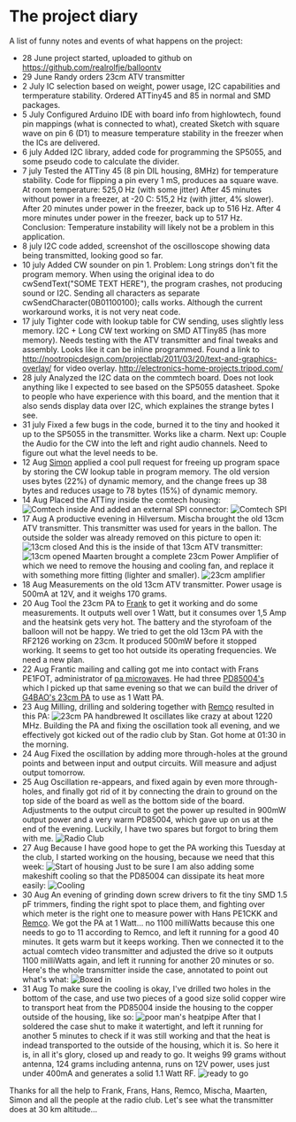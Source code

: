 The project diary
=================

A list of funny notes and events of what happens on the project:

- 28 June project started, uploaded to github on https://github.com/realrolfje/balloontv
- 29 June Randy orders 23cm ATV transmitter
- 2 July IC selection based on weight, power usage, I2C capabilities and termperature
  stability. Ordered ATTiny45 and 85 in normal and SMD packages.
- 5 July Configured Arduino IDE with board info from highlowtech, found pin mappings
  (what is connected to what), created Sketch with square wave on pin 6 (D1) to measure
  temperature stability in the freezer when the ICs are delivered.
- 6 july Added I2C library, added code for programming the SP5055, and some pseudo
  code to calculate the divider.
- 7 july Tested the ATTiny 45 (8 pin DIL housing, 8MHz) for temperature stability. Code
  for flipping a pin every 1 mS, produces aa square wave.
  At room temperature: 525,0 Hz (with some jitter)
  After 45 minutes without power in a freezer, at -20 C: 515,2 Hz (with jitter, 4% slower).
  After 20 minutes under power in the freezer, back up to 516 Hz.
  After 4 more minutes under power in the freezer, back up to 517 Hz.
  Conclusion: Temperature instability will likely not be a problem in this application.
- 8 july I2C code added, screenshot of the oscilloscope showing data being transmitted,
  looking good so far.
- 10 july Added CW sounder on pin 1. Problem: Long strings don't fit the program memory.
  When using the original idea to do cwSendText("SOME TEXT HERE"), the program crashes,
  not producing sound or I2C. Sending all characters as separate cwSendCharacter(0B01100100);
  calls works. Although the current workaround works, it is not very neat code.
- 17 july Tighter code with lookup table for CW sending, uses slightly less memory.
  I2C + Long CW text working on SMD ATTiny85 (has more memory). Needs testing with the
  ATV transmitter and final tweaks and assembly. Looks like it can be inline programmed.
  Found a link to http://nootropicdesign.com/projectlab/2011/03/20/text-and-graphics-overlay/
  for video overlay.
  http://electronics-home-projects.tripod.com/
- 28 july Analyzed the I2C data on the commtech board. Does not look anything like I
  expected to see based on the SP5055 datasheet. Spoke to people who have experience with
  this board, and the mention that it also sends display data over I2C, which explaines the
  strange bytes I see.
- 31 july Fixed a few bugs in the code, burned it to the tiny and hooked it up to the
  SP5055 in the transmitter. Works like a charm. Next up: Couple the Audio for the CW
  into the left and right audio channels. Need to figure out what the level needs to be.
- 12 Aug [Simon](http://www.hamspirit.nl/mediawiki/index.php/Main_Page) applied a cool
  pull request for freeing up program space by storing the CW lookup table in program
  memory. The old version uses bytes (22%) of dynamic memory, and the change frees up
  38 bytes and reduces usage to 78 bytes (15%) of dynamic memory.
- 14 Aug Placed the ATTiny inside the comtech housing:
  ![Comtech inside](images/comtech-with-attiny.jpg)
  And added an external SPI connector:
  ![Comtech SPI](images/comtech-with-attiny-spi.jpg)
- 17 Aug A productive evening in Hilversum. Mischa brought the old 13cm ATV transmitter.
  This transmitter was used for years in the ballon. The outside the solder was already
  removed on this picture to open it:
  ![13cm closed](images/13cm-atv-closed.jpg)
  And this is the inside of that 13cm ATV transmitter:
  ![13cm opened](images/13cm-atv-open.jpg)
  Maarten brought a complete 23cm Power Amplifier of which we need to remove the housing
  and cooling fan, and replace it with something more fitting (lighter and smaller).
  ![23cm amplifier](images/23cm-amplifier-complete.jpg)
- 18 Aug Measurements on the old 13cm ATV transmitter. Power usage is 500mA at 12V, and
  it weighs 170 grams.
- 20 Aug Tool the 23cm PA to [Frank](http://pe3frx.nl/) to get it working and do some
  measurements. It outputs well over 1 Watt, but it consumes over 1,5 Amp and the heatsink
  gets very hot. The battery and the styrofoam of the balloon will not be happy. We tried
  to get the old 13cm PA with the RF2126 working on 23cm. It produced 500mW before it
  stopped working. It seems to get too hot outside its operating frequencies. We need a
  new plan.
- 22 Aug Frantic mailing and calling got me into contact with Frans PE1FOT, administrator
  of [pa microwaves](http://www.pamicrowaves.nl). He had three [PD85004's](datasheets/pd85004.pdf)
  which I picked up that same evening so that we can build the driver of
  [G4BAO's 23cm PA](datasheets/driver_Build1_1.pdf) to use as 1 Watt PA. 
- 23 Aug Milling, drilling and soldering together with [Remco](http://remco.org/) resulted
  in this PA:
  ![23cm PA handbrewed](images/23cm-PA-g4BAO-copy.jpg)
  It oscillates like crazy at about 1220 MHz. Building the PA and fixing the oscillation
  took all evening, and we effectively got kicked out of the radio club by Stan. Got home 
  at 01:30 in the morning.
- 24 Aug Fixed the oscillation by adding more through-holes at the ground points and
  between input and output circuits. Will measure and adjust output tomorrow.
- 25 Aug  Oscillation re-appears, and fixed again by even more through-holes, and finally
  got rid of it by connecting the drain to ground on the top side of the board as well as
  the bottom side of the board.
  Adjustments to the output circuit to get the power up resulted in 900mW output power and
  a very warm PD85004, which gave up on us at the end of the evening. Luckily, I have two
  spares but forgot to bring them with me.
  ![Radio Club](images/23cm-pa-measurements.jpg)
- 27 Aug Because I have good hope to get the PA working this Tuesday at the club, I 
  started working on the housing, because we need that this week:
  ![Start of housing](images/start-of-housing.jpg)
  Just to be sure I am also adding some makeshift cooling so that the PD85004 can dissipate
  its heat more easily:
  ![Cooling](images/PA-cooling.jpg)
- 30 Aug An evening of grinding down screw drivers to fit the tiny SMD 1.5 pF trimmers,
  finding the right spot to place them, and fighting over which meter is the right one
  to measure power with Hans PE1CKK and [Remco](http://remco.org/). We got the PA at 1 Watt...
  no 1100 milliWatts because this one needs to go to 11 according to Remco, and left it
  running for a good 40 minutes. It gets warm but it keeps working. Then we connected it
  to the actual comtech video transmitter and adjusted the drive so it outputs 1100 
  milliWatts again, and left it running for another 20 minutes or so.
  Here's the whole transmitter inside the case, annotated to point out what's what:
  ![Boxed in](images/boxed-in-text.jpg)
- 31 Aug To make sure the cooling is okay, I've drilled two holes in the bottom of the case,
  and use two pieces of a good size solid copper wire to transport heat from the PD85004
  inside the housing to the copper outside of the housing, like so:
  ![poor man's heatpipe](images/poor-mans-heatpipe.jpg)
  After that I soldered the case shut to make it watertight, and left it running for another
  5 minutes to check if it was still working and that the heat is indead transported to
  the outside of the housing, which it is. So here it is, in all it's glory, closed up
  and ready to go. It weighs 99 grams without antenna, 124 grams including antenna, runs
  on 12V power, uses just under 400mA and generates a solid 1.1 Watt RF.
  ![ready to go](images/ready-to-go.jpg)

Thanks for all the help to Frank, Frans, Hans, Remco, Mischa, Maarten, Simon and all the
people at the radio club. Let's see what the transmitter does at 30 km altitude...